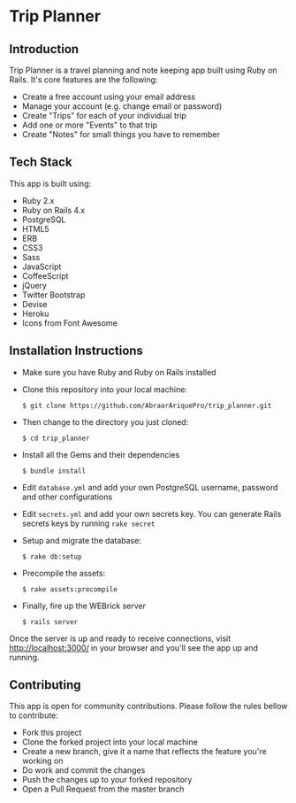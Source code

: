 # Trip Planner

## Introduction

Trip Planner is a travel planning and note keeping app built using Ruby on Rails. It's core features are the following:

  - Create a free account using your email address
  - Manage your account (e.g. change email or password)
  - Create "Trips" for each of your individual trip
  - Add one or more "Events" to that trip
  - Create "Notes" for small things you have to remember

## Tech Stack

This app is built using:

  - Ruby 2.x
  - Ruby on Rails 4.x
  - PostgreSQL
  - HTML5
  - ERB
  - CSS3
  - Sass
  - JavaScript
  - CoffeeScript
  - jQuery
  - Twitter Bootstrap
  - Devise
  - Heroku
  - Icons from Font Awesome

## Installation Instructions

  - Make sure you have Ruby and Ruby on Rails installed
  - Clone this repository into your local machine:

    ```
    $ git clone https://github.com/AbraarAriquePro/trip_planner.git
    ```
  - Then change to the directory you just cloned:

    ```
    $ cd trip_planner
    ```
  - Install all the Gems and their dependencies

    ```
    $ bundle install
    ```
  - Edit `database.yml` and add your own PostgreSQL username, password and other configurations
  - Edit `secrets.yml` and add your own secrets key. You can generate Rails secrets keys by running `rake secret`
  - Setup and migrate the database:

    ```
    $ rake db:setup
    ```
  - Precompile the assets:

    ```
    $ rake assets:precompile
    ```
  - Finally, fire up the WEBrick server

    ```
    $ rails server
    ```

Once the server is up and ready to receive connections, visit [http://localhost:3000/](http://localhost:3000) in your browser and you'll see the app up and running.

## Contributing
This app is open for community contributions. Please follow the rules bellow to contribute:

  - Fork this project
  - Clone the forked project into your local machine
  - Create a new branch, give it a name that reflects the feature you're working on
  - Do work and commit the changes
  - Push the changes up to your forked repository
  - Open a Pull Request from the master branch
